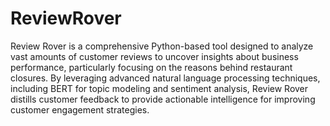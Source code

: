 # ReviewRover

Review Rover is a comprehensive Python-based tool designed to analyze vast amounts of customer reviews to uncover insights about business performance, particularly focusing on the reasons behind restaurant closures. By leveraging advanced natural language processing techniques, including BERT for topic modeling and sentiment analysis, Review Rover distills customer feedback to provide actionable intelligence for improving customer engagement strategies.
